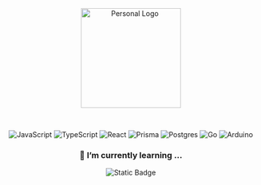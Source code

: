 <div align="center">
  <img src="https://383bb7d6682d281a381f00d776f6dfc5.io.log.br/jurassi-cc_logo-git-200px.png" alt="Personal Logo" height="200"></p><br/>

  ![JavaScript](https://img.shields.io/badge/javascript-%23323330.svg?style=for-the-badge&logo=javascript&logoColor=%23F7DF1E)
  ![TypeScript](https://img.shields.io/badge/typescript-%23007ACC.svg?style=for-the-badge&logo=typescript&logoColor=white)
  ![React](https://img.shields.io/badge/react-%2320232a.svg?style=for-the-badge&logo=react&logoColor=%2361DAFB)
  ![Prisma](https://img.shields.io/badge/Prisma-3982CE?style=for-the-badge&logo=Prisma&logoColor=white)
  ![Postgres](https://img.shields.io/badge/postgres-%23316192.svg?style=for-the-badge&logo=postgresql&logoColor=white)
  ![Go](https://img.shields.io/badge/go-%2300ADD8.svg?style=for-the-badge&logo=go&logoColor=white)
  ![Arduino](https://img.shields.io/badge/-Arduino-00979D?style=for-the-badge&logo=Arduino&logoColor=white)

</div>

<h3 align="center">🌱 I’m currently learning ...</h3>

<div align="center">
  
![Static Badge](https://img.shields.io/badge/Samuel_Lopes-2024-c0c0c0?style=for-the-badge&labelColor=00aaff)

</div>

<!--
**samuel-lope/samuel-lope** is a ✨ _special_ ✨ repository because its `README.md` (this file) appears on your GitHub profile.

Here are some ideas to get you started:

- 🔭 I’m currently working on ...
- 🌱 I’m currently learning ...
- 👯 I’m looking to collaborate on ...
- 🤔 I’m looking for help with ...
- 💬 Ask me about ...
- 📫 How to reach me: ...
- 😄 Pronouns: ...
- ⚡ Fun fact: ...
-->
